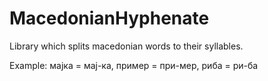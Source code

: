 # MacedonianHyphenate

Library which splits macedonian words to their syllables.

Example: мајка = мај-ка, пример = при-мер, риба = ри-ба
